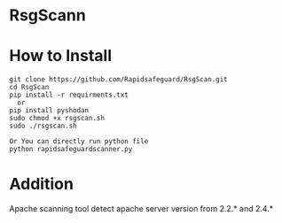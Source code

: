 # RsgScann

# How to Install

```
git clone https://github.com/Rapidsafeguard/RsgScan.git
cd RsgScan
pip install -r requirments.txt
  or
pip install pyshodan
sudo chmod +x rsgscan.sh
sudo ./rsgscan.sh

Or You can directly run python file
python rapidsafeguardscanner.py
```

# Addition

Apache scanning tool detect apache server version from 2.2.* and 2.4.*

